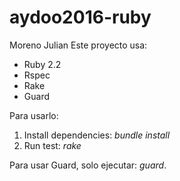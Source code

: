 # aydoo2016-ruby
Moreno Julian
Este proyecto usa:

* Ruby 2.2
* Rspec
* Rake
* Guard

Para usarlo:

1. Install dependencies: _bundle install_
2. Run test: _rake_

Para usar Guard, solo ejecutar: _guard_.

